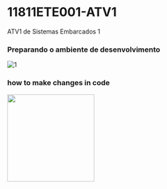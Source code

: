 # 11811ETE001-ATV1
ATV1 de Sistemas Embarcados 1

### Preparando o ambiente de desenvolvimento

![1](https://github.com/LeslyMontufar/11811ETE001-ATV1/img/1.jpg?raw=true)


### how to make changes in code 

<img align="left" height="200px" src="https://github.com/LeslyMontufar/11811ETE001-ATV1/img/2.jpg?raw=true">
